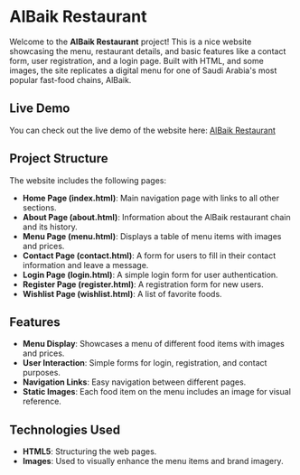 # AlBaik Restaurant

Welcome to the **AlBaik Restaurant** project! This is a nice website showcasing the menu, restaurant details, and basic features like a contact form, user registration, and a login page. Built with HTML, and some images, the site replicates a digital menu for one of Saudi Arabia's most popular fast-food chains, AlBaik.

## Live Demo

You can check out the live demo of the website here: [AlBaik Restaurant](https://mohammadabushams.github.io/Albaik-Restaurant/)

## Project Structure

The website includes the following pages:
- **Home Page (index.html)**: Main navigation page with links to all other sections.
- **About Page (about.html)**: Information about the AlBaik restaurant chain and its history.
- **Menu Page (menu.html)**: Displays a table of menu items with images and prices.
- **Contact Page (contact.html)**: A form for users to fill in their contact information and leave a message.
- **Login Page (login.html)**: A simple login form for user authentication.
- **Register Page (register.html)**: A registration form for new users.
- **Wishlist Page (wishlist.html)**: A list of favorite foods.
  
## Features

- **Menu Display**: Showcases a menu of different food items with images and prices.
- **User Interaction**: Simple forms for login, registration, and contact purposes.
- **Navigation Links**: Easy navigation between different pages.
- **Static Images**: Each food item on the menu includes an image for visual reference.


## Technologies Used

- **HTML5**: Structuring the web pages.
- **Images**: Used to visually enhance the menu items and brand imagery.


